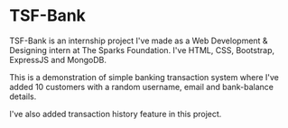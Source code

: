 # TSF-Bank

TSF-Bank is an internship project I've made as a Web Development &amp; Designing intern at The Sparks Foundation.
    I've HTML, CSS, Bootstrap, ExpressJS and MongoDB.

   This is a demonstration of simple banking transaction system where I've added 10 customers with a random username, email and bank-balance details.

  I've also added transaction history feature in this project.    

